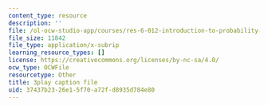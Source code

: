 ```yaml
---
content_type: resource
description: ''
file: /ol-ocw-studio-app/courses/res-6-012-introduction-to-probability-spring-2018/37437b2326e15f70a72fd8935d784e80_1R4IzkWSNgI.vtt
file_size: 11842
file_type: application/x-subrip
learning_resource_types: []
license: https://creativecommons.org/licenses/by-nc-sa/4.0/
ocw_type: OCWFile
resourcetype: Other
title: 3play caption file
uid: 37437b23-26e1-5f70-a72f-d8935d784e80
---
```

